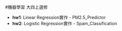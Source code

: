 #機器學習
大四上選修

*   **hw1**: Linear Regression實作 - PM2.5\_Predictor
*   **hw2**: Logistic Regression實作 - Spam\_Classification
